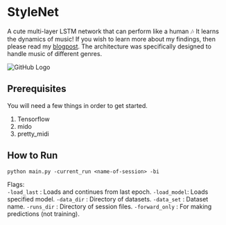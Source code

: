 # StyleNet
A cute multi-layer LSTM network that can perform like a human 🎶 It learns the dynamics of music! If you wish to learn more about my findings, then please read my [blogpost](http://imanmalik.com/cs/2017/06/05/neural-style.html). The architecture was specifically designed to handle music of different genres.

![GitHub Logo](http://imanmalik.com/assets/img/stylenet.png)



## Prerequisites
You will need a few things in order to get started. 

1. Tensorflow
2. mido
3. pretty_midi

## How to Run
``` python main.py -current_run <name-of-session> -bi ```

Flags:  
`-load_last` : Loads and continues from last epoch.
`-load_model`: Loads specified model.
`-data_dir` : Directory of datasets.
`-data_set` : Dataset name.
`-runs_dir` : Directory of session files.
`-forward_only` : For making predictions (not training).




